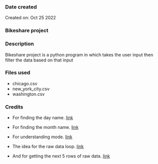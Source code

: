 ### Date created
Created on: Oct 25 2022
### Bikeshare project

### Description
Bikeshare project is a python program in which takes the user input then filter the data based on that input

### Files used
- chicago.csv
- new_york_city.csv
- washington.csv

### Credits

- For finding the day name.
[link](https://pandas.pydata.org/docs/reference/api/pandas.Series.dt.day_name.html#pandas.Series.dt.day_name)

- For finding the month name.
[link](https://pandas.pydata.org/docs/reference/api/pandas.Series.dt.month_name.html)

- For understanding mode.
[link](https://pandas.pydata.org/docs/reference/api/pandas.DataFrame.mode.html)

- The idea for the raw data loop.
[link](https://stackoverflow.com/questions/58244444/loop-with-df-head)

- And for getting the next 5 rows of raw data.
[link](https://pandas.pydata.org/docs/reference/api/pandas.DataFrame.iloc.html)
